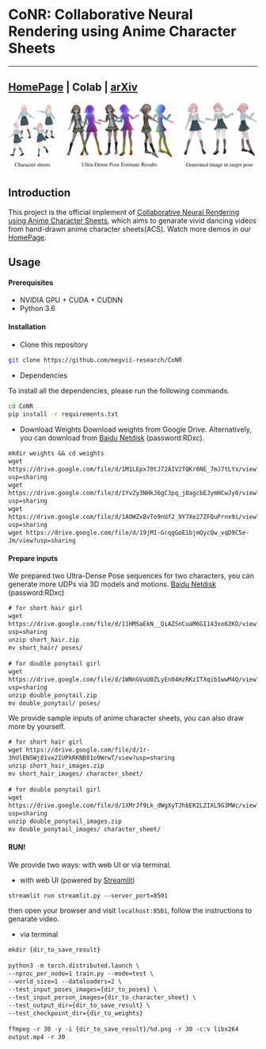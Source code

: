 # CoNR: Collaborative Neural Rendering using Anime Character Sheets

---

## [HomePage](https://conr.ml) | Colab | [arXiv](https://arxiv.org/abs/2207.05378)

![image](images/MAIN.png)


## Introduction

This project is the official implement of [Collaborative Neural Rendering using Anime Character Sheets](https://arxiv.org/abs/2207.05378), which aims to genarate vivid dancing videos from hand-drawn anime character sheets(ACS). Watch more demos in our [HomePage](https://conr.ml).

## Usage

#### Prerequisites

* NVIDIA GPU + CUDA + CUDNN
* Python 3.6

#### Installation

* Clone this repository

```bash
git clone https://github.com/megvii-research/CoNR
```

* Dependencies

To install all the dependencies, please run the following commands.

```bash
cd CoNR
pip install -r requirements.txt
```

* Download Weights
Download weights from Google Drive. Alternatively, you can download from [Baidu Netdisk](https://pan.baidu.com/s/1U11iIk-DiJodgCveSzB6ig?pwd=RDxc) (password:RDxc).

```
mkdir weights && cd weights
wget https://drive.google.com/file/d/1M1LEpx70tJ72AIV2TQKr6NE_7mJ7tLYx/view?usp=sharing
wget https://drive.google.com/file/d/1YvZy3NHkJ6gC3pq_j8agcbEJymHCwJy0/view?usp=sharing
wget https://drive.google.com/file/d/1AOWZxBvTo9nUf2_9Y7Xe27ZFQuPrnx9i/view?usp=sharing
wget https://drive.google.com/file/d/19jM1-GcqgGoE1bjmQycQw_vqD9C5e-Jm/view?usp=sharing
```

#### Prepare inputs
We prepared two Ultra-Dense Pose sequences for two characters, you can generate more UDPs via 3D models and motions. 
[Baidu Netdisk](https://pan.baidu.com/s/1hWvz4iQXnVTaTSb6vu1NBg?pwd=RDxc) (password:RDxc) 

```
# for short hair girl
wget https://drive.google.com/file/d/11HMSaEkN__QiAZSnCuaM6GI143xo62KO/view?usp=sharing
unzip short_hair.zip
mv short_hair/ poses/

# for double ponytail girl
wget https://drive.google.com/file/d/1WNnGVuU0ZLyEn04HzRKzITXqib1wwM4Q/view?usp=sharing
unzip double_ponytail.zip
mv double_ponytail/ poses/
```

We provide sample inputs of anime character sheets, you can also draw more by yourself.

```
# for short hair girl
wget https://drive.google.com/file/d/1r-3hUlENSWj81ve2IUPkRKNB81o9WrwT/view?usp=sharing
unzip short_hair_images.zip
mv short_hair_images/ character_sheet/

# for double ponytail girl
wget https://drive.google.com/file/d/1XMrJf9Lk_dWgXyTJhbEK2LZIXL9G3MWc/view?usp=sharing
unzip double_ponytail_images.zip
mv double_ponytail_images/ character_sheet/
```

#### RUN!
We provide two ways: with web UI or via terminal.

* with web UI (powered by [Streamlit](https://streamlit.io/))

```
streamlit run streamlit.py --server_port=8501
```
then open your browser and visit `localhost:8501`, follow the instructions to genarate video.

* via terminal

```
mkdir {dir_to_save_result}

python3 -m torch.distributed.launch \
--nproc_per_node=1 train.py --mode=test \
--world_size=1 --dataloaders=2 \
--test_input_poses_images={dir_to_poses} \
--test_input_person_images={dir_to_character_sheet} \
--test_output_dir={dir_to_save_result} \
--test_checkpoint_dir={dir_to_weights}

ffmpeg -r 30 -y -i {dir_to_save_result}/%d.png -r 30 -c:v libx264 output.mp4 -r 30
```
